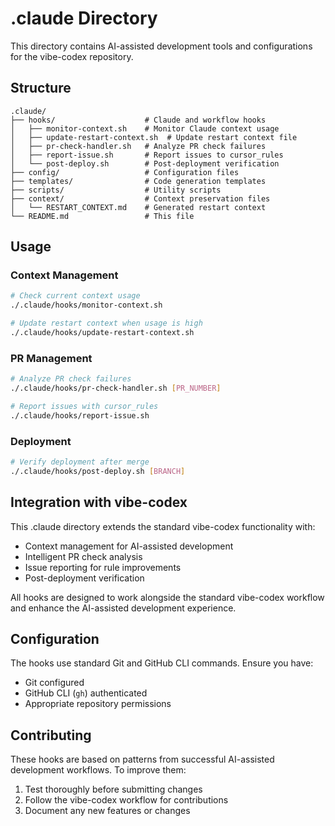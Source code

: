 # .claude Directory

This directory contains AI-assisted development tools and configurations for the vibe-codex repository.

## Structure

```
.claude/
├── hooks/                    # Claude and workflow hooks
│   ├── monitor-context.sh    # Monitor Claude context usage
│   ├── update-restart-context.sh  # Update restart context file
│   ├── pr-check-handler.sh   # Analyze PR check failures
│   ├── report-issue.sh       # Report issues to cursor_rules
│   └── post-deploy.sh        # Post-deployment verification
├── config/                   # Configuration files
├── templates/                # Code generation templates
├── scripts/                  # Utility scripts
├── context/                  # Context preservation files
│   └── RESTART_CONTEXT.md    # Generated restart context
└── README.md                 # This file
```

## Usage

### Context Management
```bash
# Check current context usage
./.claude/hooks/monitor-context.sh

# Update restart context when usage is high
./.claude/hooks/update-restart-context.sh
```

### PR Management
```bash
# Analyze PR check failures
./.claude/hooks/pr-check-handler.sh [PR_NUMBER]

# Report issues with cursor_rules
./.claude/hooks/report-issue.sh
```

### Deployment
```bash
# Verify deployment after merge
./.claude/hooks/post-deploy.sh [BRANCH]
```

## Integration with vibe-codex

This .claude directory extends the standard vibe-codex functionality with:
- Context management for AI-assisted development
- Intelligent PR check analysis
- Issue reporting for rule improvements
- Post-deployment verification

All hooks are designed to work alongside the standard vibe-codex workflow and enhance the AI-assisted development experience.

## Configuration

The hooks use standard Git and GitHub CLI commands. Ensure you have:
- Git configured
- GitHub CLI (`gh`) authenticated
- Appropriate repository permissions

## Contributing

These hooks are based on patterns from successful AI-assisted development workflows. To improve them:
1. Test thoroughly before submitting changes
2. Follow the vibe-codex workflow for contributions
3. Document any new features or changes